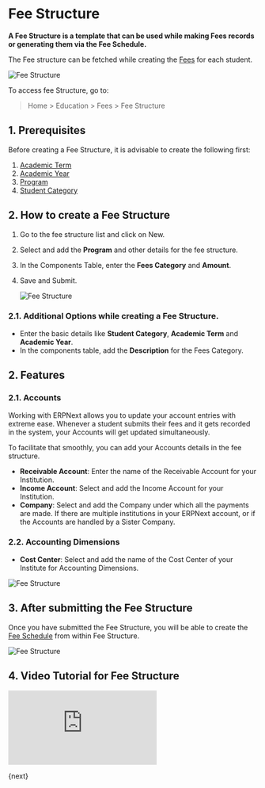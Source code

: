<!-- add-breadcrumbs -->
# Fee Structure

**A Fee Structure is a template that can be used while making Fees records or generating them via the Fee Schedule.**

The Fee structure can be fetched while creating the [Fees](/docs/v13/user/manual/en/education/fees) for each student.

![Fee Structure](/docs/v13/assets/img/education/education-fee-structure-2.png)

To access fee Structure, go to:

> Home > Education > Fees > Fee Structure

## 1. Prerequisites

Before creating a Fee Structure, it is advisable to create the following first:

1. [Academic Term](/docs/v13/user/manual/en/education/academic-term)
2. [Academic Year](/docs/v13/user/manual/en/education/academic-year)
3. [Program](/docs/v13/user/manual/en/education/program)
4. [Student Category](/docs/v13/user/manual/en/education/student-category)

## 2. How to create a Fee Structure

1. Go to the fee structure list and click on New.
1. Select and add the **Program** and other details for the fee structure.
1. In the Components Table, enter the **Fees Category** and **Amount**.
1. Save and Submit.

    ![Fee Structure](/docs/v13/assets/img/education/education-fee-structure-1.gif)

### 2.1. Additional Options while creating a Fee Structure.

* Enter the basic details like **Student Category**, **Academic Term** and **Academic Year**.
* In the components table, add the **Description** for the Fees Category.

## 2. Features

### 2.1. Accounts

Working with ERPNext allows you to update your account entries with extreme ease. Whenever a student submits their fees and it gets recorded in the system, your Accounts will get updated simultaneously.

To facilitate that smoothly, you can add your Accounts details in the fee structure.

* **Receivable Account**: Enter the name of the Receivable Account for your Institution.
* **Income Account**: Select and add the Income Account for your Institution.
* **Company**: Select and add the Company under which all the payments are made. If there are multiple institutions in your ERPNext account, or if the Accounts are handled by a Sister Company.

### 2.2. Accounting Dimensions

* **Cost Center**: Select and add the name of the Cost Center of your Institute for Accounting Dimensions.

![Fee Structure](/docs/v13/assets/img/education/education-fee-structure-3.png)

## 3. After submitting the Fee Structure

Once you have submitted the Fee Structure, you will be able to create the [Fee Schedule](/docs/v13/user/manual/en/education/fee-schedule) from within Fee Structure.

![Fee Structure](/docs/v13/assets/img/education/education-fee-structure-4.png)

## 4. Video Tutorial for Fee Structure


<div>
    <div class='embed-container'>
        <iframe src='https://www.youtube.com/embed//_ZkvyVnWgYk' frameborder='0' allowfullscreen>
        </iframe>
    </div>
</div>

{next}
